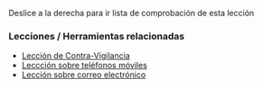 [Title]: # (¿Y ahora qué?)
[Difficulty]: # (Principiante)
[Order]: # (7)

Deslice a la derecha para ir lista de comprobación de esta lección

### Lecciones / Herramientas relacionadas

*   [Lección de Contra-Vigilancia](umbrella://lesson/counter-surveillance)
*   [Leccción sobre teléfonos móviles](umbrella://lesson/mobile-phones)
*   [Lección sobre correo electrónico](umbrella://lesson/email)